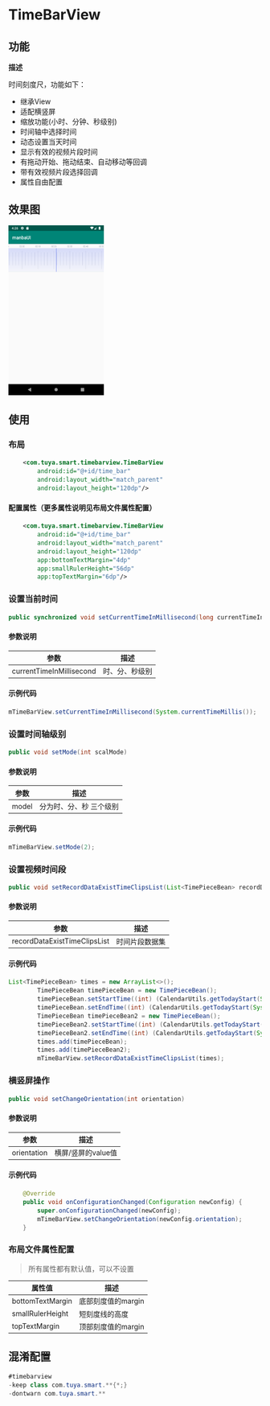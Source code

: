 # TimeBarView



## 功能



**描述**

时间刻度尺，功能如下：

- 继承View
- 适配横竖屏
- 缩放功能(小时、分钟、秒级别)
- 时间轴中选择时间
- 动态设置当天时间
- 显示有效的视频片段时间
- 有拖动开始、拖动结束、自动移动等回调
- 带有效视频片段选择回调
- 属性自由配置



## 效果图

<img src="./images/time_bar_view_show.png" alt="Screenshot_1583483189" style="zoom:33%;" />

## 使用

### 布局

```xml
    <com.tuya.smart.timebarview.TimeBarView
        android:id="@+id/time_bar"
        android:layout_width="match_parent"
        android:layout_height="120dp"/>
```

#### 配置属性（更多属性说明见布局文件属性配置）

```xml
    <com.tuya.smart.timebarview.TimeBarView
        android:id="@+id/time_bar"
        android:layout_width="match_parent"
        android:layout_height="120dp"
        app:bottomTextMargin="4dp"
        app:smallRulerHeight="56dp"
        app:topTextMargin="6dp"/>
```



### 设置当前时间

```java
public synchronized void setCurrentTimeInMillisecond(long currentTimeInMillisecond)
```

#### 参数说明

| 参数                     | 描述           |
| ------------------------ | -------------- |
| currentTimeInMillisecond | 时、分、秒级别 |

#### 示例代码

```java
mTimeBarView.setCurrentTimeInMillisecond(System.currentTimeMillis());
```

### 设置时间轴级别

```java
public void setMode(int scalMode)
```

#### 参数说明

| 参数  | 描述                    |
| ----- | ----------------------- |
| model | 分为时、分、秒 三个级别 |

#### 示例代码

```java
mTimeBarView.setMode(2);
```



### 设置视频时间段

```java
public void setRecordDataExistTimeClipsList(List<TimePieceBean> recordDataExistTimeClipsList)
```

#### 参数说明

| 参数                         | 描述           |
| ---------------------------- | -------------- |
| recordDataExistTimeClipsList | 时间片段数据集 |

#### 

#### 示例代码

```java
List<TimePieceBean> times = new ArrayList<>();
        TimePieceBean timePieceBean = new TimePieceBean();
        timePieceBean.setStartTime((int) (CalendarUtils.getTodayStart(System.currentTimeMillis())/1000 + 60 * 60));
        timePieceBean.setEndTime((int) (CalendarUtils.getTodayStart(System.currentTimeMillis())/1000 + 120 * 60));
        TimePieceBean timePieceBean2 = new TimePieceBean();
        timePieceBean2.setStartTime((int) (CalendarUtils.getTodayStart(System.currentTimeMillis())/1000 + 120 * 60));
        timePieceBean2.setEndTime((int) (CalendarUtils.getTodayStart(System.currentTimeMillis())/1000 + 180 * 60));
        times.add(timePieceBean);
        times.add(timePieceBean2);
        mTimeBarView.setRecordDataExistTimeClipsList(times);
```



### 横竖屏操作

```java
public void setChangeOrientation(int orientation)
```

#### 参数说明

| 参数        | 描述               |
| ----------- | ------------------ |
| orientation | 横屏/竖屏的value值 |

#### 示例代码

```java
    @Override
    public void onConfigurationChanged(Configuration newConfig) {
        super.onConfigurationChanged(newConfig);
        mTimeBarView.setChangeOrientation(newConfig.orientation);
    }
```



### 布局文件属性配置

> 所有属性都有默认值，可以不设置

| 属性值           | 描述               |
| ---------------- | ------------------ |
| bottomTextMargin | 底部刻度值的margin |
| smallRulerHeight | 短刻度线的高度     |
| topTextMargin    | 顶部刻度值的margin |



## 混淆配置

```java
#timebarview
-keep class com.tuya.smart.**{*;}
-dontwarn com.tuya.smart.**
```







